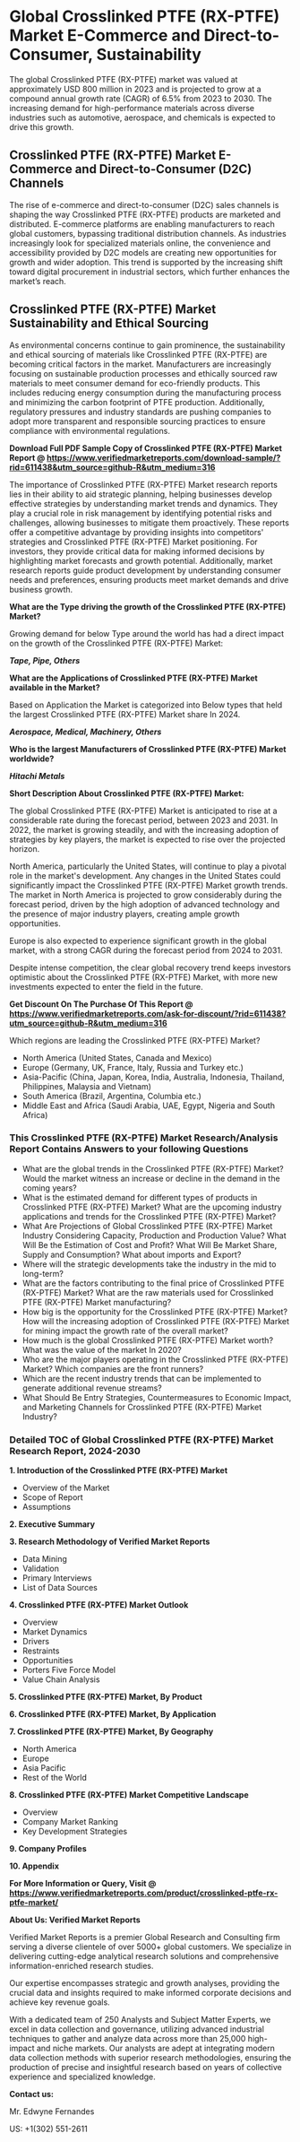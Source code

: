 <h1>Global Crosslinked PTFE (RX-PTFE) Market E-Commerce and Direct-to-Consumer, Sustainability</h1><p class=""><p>The global Crosslinked PTFE (RX-PTFE) market was valued at approximately USD 800 million in 2023 and is projected to grow at a compound annual growth rate (CAGR) of 6.5% from 2023 to 2030. The increasing demand for high-performance materials across diverse industries such as automotive, aerospace, and chemicals is expected to drive this growth.</p><h2>Crosslinked PTFE (RX-PTFE) Market E-Commerce and Direct-to-Consumer (D2C) Channels</h2><p>The rise of e-commerce and direct-to-consumer (D2C) sales channels is shaping the way Crosslinked PTFE (RX-PTFE) products are marketed and distributed. E-commerce platforms are enabling manufacturers to reach global customers, bypassing traditional distribution channels. As industries increasingly look for specialized materials online, the convenience and accessibility provided by D2C models are creating new opportunities for growth and wider adoption. This trend is supported by the increasing shift toward digital procurement in industrial sectors, which further enhances the market’s reach.</p><h2>Crosslinked PTFE (RX-PTFE) Market Sustainability and Ethical Sourcing</h2><p>As environmental concerns continue to gain prominence, the sustainability and ethical sourcing of materials like Crosslinked PTFE (RX-PTFE) are becoming critical factors in the market. Manufacturers are increasingly focusing on sustainable production processes and ethically sourced raw materials to meet consumer demand for eco-friendly products. This includes reducing energy consumption during the manufacturing process and minimizing the carbon footprint of PTFE production. Additionally, regulatory pressures and industry standards are pushing companies to adopt more transparent and responsible sourcing practices to ensure compliance with environmental regulations.</p></p><p class=""><strong>Download Full PDF Sample Copy of Crosslinked PTFE (RX-PTFE) Market Report @ <a href="https://www.verifiedmarketreports.com/download-sample/?rid=611438&utm_source=github-R&utm_medium=316" target="_blank">https://www.verifiedmarketreports.com/download-sample/?rid=611438&utm_source=github-R&utm_medium=316</a></strong></p><p>The importance of&nbsp;Crosslinked PTFE (RX-PTFE) Market research reports lies in their ability to aid strategic planning, helping businesses develop effective strategies by understanding market trends and dynamics. They play a crucial role in risk management by identifying potential risks and challenges, allowing businesses to mitigate them proactively. These reports offer a competitive advantage by providing insights into competitors' strategies and Crosslinked PTFE (RX-PTFE) Market positioning. For investors, they provide critical data for making informed decisions by highlighting market forecasts and growth potential. Additionally, market research reports guide product development by understanding consumer needs and preferences, ensuring products meet market demands and drive business growth.</p><p><strong>What are the&nbsp;Type driving the growth of the Crosslinked PTFE (RX-PTFE) Market?</strong></p><p id="" class="">Growing demand for below Type around the world has had a direct impact on the growth of the Crosslinked PTFE (RX-PTFE) Market:</p><p class=""><em><strong>Tape, Pipe, Others</strong></em></p><p class=""><strong>What are the&nbsp;Applications&nbsp;of Crosslinked PTFE (RX-PTFE) Market available in the Market?</strong></p><p id="" class="">Based on Application the Market is categorized into Below types that held the largest Crosslinked PTFE (RX-PTFE) Market share In 2024.</p><p class=""><em><strong>Aerospace, Medical, Machinery, Others</strong></em></p><p class=""><strong>Who is the largest Manufacturers of Crosslinked PTFE (RX-PTFE) Market worldwide?</strong></p><p><em><strong>Hitachi Metals</strong></em></p><p id="" class=""><strong>Short Description About Crosslinked PTFE (RX-PTFE) Market:</strong></p><p>The global Crosslinked PTFE (RX-PTFE) Market is anticipated to rise at a considerable rate during the forecast period, between 2023 and 2031. In 2022, the market is growing steadily, and with the increasing adoption of strategies by key players, the market is expected to rise over the projected horizon.</p><p>North America, particularly the United States, will continue to play a pivotal role in the market's development. Any changes in the United States could significantly impact the Crosslinked PTFE (RX-PTFE) Market growth trends. The market in North America is projected to grow considerably during the forecast period, driven by the high adoption of advanced technology and the presence of major industry players, creating ample growth opportunities.</p><p>Europe is also expected to experience significant growth in the global market, with a strong CAGR during the forecast period from 2024 to 2031.</p><p>Despite intense competition, the clear global recovery trend keeps investors optimistic about the Crosslinked PTFE (RX-PTFE) Market, with more new investments expected to enter the field in the future.</p><p id="" class=""><strong>Get Discount On The Purchase Of This Report @ <a href="https://www.verifiedmarketreports.com/ask-for-discount/?rid=611438?utm_source=github-R&utm_medium=316" target="_blank">https://www.verifiedmarketreports.com/ask-for-discount/?rid=611438?utm_source=github-R&utm_medium=316</a></strong></p><p class="">Which regions are leading the Crosslinked PTFE (RX-PTFE) Market?</p><ul><li>North America (United States, Canada and Mexico)</li><li>Europe (Germany, UK, France, Italy, Russia and Turkey etc.)</li><li>Asia-Pacific (China, Japan, Korea, India, Australia, Indonesia, Thailand, Philippines, Malaysia and Vietnam)</li><li>South America (Brazil, Argentina, Columbia etc.)</li><li>Middle East and Africa (Saudi Arabia, UAE, Egypt, Nigeria and South Africa)</li></ul><h3 id="" class="">This Crosslinked PTFE (RX-PTFE) Market Research/Analysis Report Contains Answers to your following Questions</h3><ul><li>What are the global trends in the Crosslinked PTFE (RX-PTFE) Market? Would the market witness an increase or decline in the demand in the coming years?</li><li>What is the estimated demand for different types of products in Crosslinked PTFE (RX-PTFE) Market? What are the upcoming industry applications and trends for the Crosslinked PTFE (RX-PTFE) Market?</li><li>What Are Projections of Global Crosslinked PTFE (RX-PTFE) Market Industry Considering Capacity, Production and Production Value? What Will Be the Estimation of Cost and Profit? What Will Be Market Share, Supply and Consumption? What about imports and Export?</li><li>Where will the strategic developments take the industry in the mid to long-term?</li><li>What are the factors contributing to the final price of Crosslinked PTFE (RX-PTFE) Market? What are the raw materials used for Crosslinked PTFE (RX-PTFE) Market manufacturing?</li><li>How big is the opportunity for the Crosslinked PTFE (RX-PTFE) Market? How will the increasing adoption of Crosslinked PTFE (RX-PTFE) Market for mining impact the growth rate of the overall market?</li><li>How much is the global Crosslinked PTFE (RX-PTFE) Market worth? What was the value of the market In 2020?</li><li>Who are the major players operating in the Crosslinked PTFE (RX-PTFE) Market? Which companies are the front runners?</li><li>Which are the recent industry trends that can be implemented to generate additional revenue streams?</li><li>What Should Be Entry Strategies, Countermeasures to Economic Impact, and Marketing Channels for Crosslinked PTFE (RX-PTFE) Market Industry?</li></ul><h3 id="" class="">Detailed TOC of Global Crosslinked PTFE (RX-PTFE) Market Research Report, 2024-2030</h3><p id="" class=""><strong>1. Introduction of the Crosslinked PTFE (RX-PTFE) Market</strong></p><ul><li>Overview of the Market</li><li>Scope of Report</li><li>Assumptions</li></ul><p id="" class=""><strong>2. Executive Summary</strong></p><p id="" class=""><strong>3. Research Methodology of Verified Market Reports</strong></p><ul><li>Data Mining</li><li>Validation</li><li>Primary Interviews</li><li>List of Data Sources</li></ul><p id="" class=""><strong>4. Crosslinked PTFE (RX-PTFE) Market Outlook</strong></p><ul><li>Overview</li><li>Market Dynamics</li><li>Drivers</li><li>Restraints</li><li>Opportunities</li><li>Porters Five Force Model</li><li>Value Chain Analysis</li></ul><p id="" class=""><strong>5. Crosslinked PTFE (RX-PTFE) Market, By Product</strong></p><p id="" class=""><strong>6. Crosslinked PTFE (RX-PTFE) Market, By Application</strong></p><p id="" class=""><strong>7. Crosslinked PTFE (RX-PTFE) Market, By Geography</strong></p><ul><li>North America</li><li>Europe</li><li>Asia Pacific</li><li>Rest of the World</li></ul><p id="" class=""><strong>8. Crosslinked PTFE (RX-PTFE) Market Competitive Landscape</strong></p><ul><li>Overview</li><li>Company Market Ranking</li><li>Key Development Strategies</li></ul><p id="" class=""><strong>9. Company Profiles</strong></p><p id="" class=""><strong>10. Appendix</strong></p><p id="" class=""><strong>For More Information or Query, Visit @ <a href="https://www.verifiedmarketreports.com/product/crosslinked-ptfe-rx-ptfe-market/" target="_blank">https://www.verifiedmarketreports.com/product/crosslinked-ptfe-rx-ptfe-market/</a></strong></p><p id="" class=""><strong>About Us: Verified Market Reports</strong></p><p id="" class="">Verified Market Reports is a premier Global Research and Consulting firm serving a diverse clientele of over 5000+ global customers. We specialize in delivering cutting-edge analytical research solutions and comprehensive information-enriched research studies.</p><p id="" class="">Our expertise encompasses strategic and growth analyses, providing the crucial data and insights required to make informed corporate decisions and achieve key revenue goals.</p><p id="" class="">With a dedicated team of 250 Analysts and Subject Matter Experts, we excel in data collection and governance, utilizing advanced industrial techniques to gather and analyze data across more than 25,000 high-impact and niche markets. Our analysts are adept at integrating modern data collection methods with superior research methodologies, ensuring the production of precise and insightful research based on years of collective experience and specialized knowledge.</p><p id="" class=""><strong>Contact us:</strong></p><p id="" class="">Mr. Edwyne Fernandes</p><p id="" class="">US: +1(302) 551-2611</p>